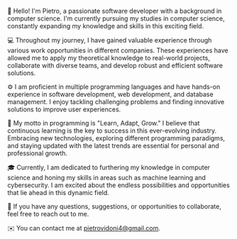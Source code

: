 👋 Hello! I'm Pietro, a passionate software developer with a background in computer science. I'm currently pursuing my studies in computer science, constantly expanding my knowledge and skills in this exciting field.

💻 Throughout my journey, I have gained valuable experience through various work opportunities in different companies. These experiences have allowed me to apply my theoretical knowledge to real-world projects, collaborate with diverse teams, and develop robust and efficient software solutions.

⚙️ I am proficient in multiple programming languages and have hands-on experience in software development, web development, and database management. I enjoy tackling challenging problems and finding innovative solutions to improve user experiences.

🚀 My motto in programming is "Learn, Adapt, Grow." I believe that continuous learning is the key to success in this ever-evolving industry. Embracing new technologies, exploring different programming paradigms, and staying updated with the latest trends are essential for personal and professional growth.

🎓 Currently, I am dedicated to furthering my knowledge in computer science and honing my skills in areas such as machine learning and cybersecurity. I am excited about the endless possibilities and opportunities that lie ahead in this dynamic field.

🌟 If you have any questions, suggestions, or opportunities to collaborate, feel free to reach out to me.

✉️ You can contact me at pietrovidoni4@gmail.com.
